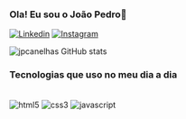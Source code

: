 
### Ola! Eu sou o João Pedro👋

[![Linkedin](https://img.shields.io/badge/LinkedIn-0077B5?style=for-the-badge&logo=linkedin&logoColor=white)](https://www.linkedin.com/in/joão-pedro-canelhas-b88a88207/)
[![Instagram](https://img.shields.io/badge/Instagram-E4405F?style=for-the-badge&logo=instagram&logoColor=white)](https://www.instagram.com/canelhasx/)

![jpcanelhas GitHub stats](https://github-readme-stats.vercel.app/api?username=jpcanelhas&show_icons=true&theme=dracula)

### Tecnologias que uso no meu dia a dia


<div style ="display: inline_block"></br>
    <img align="center" alt="html5" src="https://img.shields.io/badge/HTML5-E34F26?style=for-the-badge&logo=html5&logoColor=white
"/>
      <img align="center" alt="css3" src="https://img.shields.io/badge/CSS-239120?&style=for-the-badge&logo=css3&logoColor=white
"/>
     <img align="center" alt="javascript" src="https://img.shields.io/badge/JavaScript-323330?style=for-the-badge&logo=javascript&logoColor=F7DF1E
"/>
</div>
